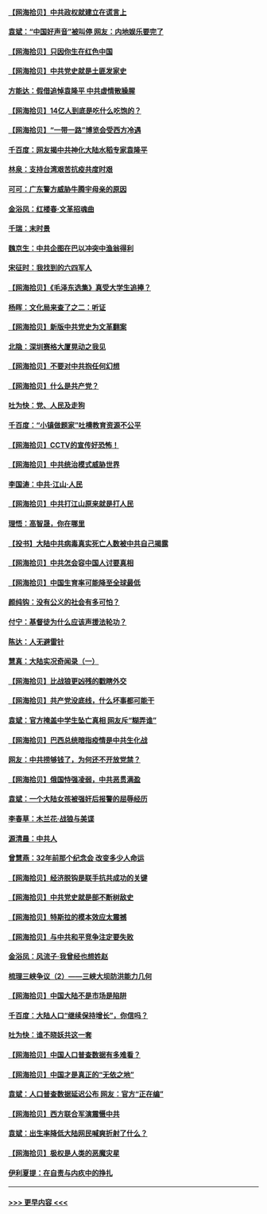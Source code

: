 #### [【网海拾贝】中共政权就建立在谎言上](../pages/nsc993/n12981880.md?t=05282302) 
#### [袁斌：“中国好声音”被叫停 网友：内地娱乐要完了](../pages/nsc993/n12981826.md?t=05282302) 
#### [【网海拾贝】只因你生在红色中国](../pages/nsc993/n12979096.md?t=05282302) 
#### [【网海拾贝】中共党史就是土匪发家史](../pages/nsc993/n12976478.md?t=05282302) 
#### [方能达：假借追悼袁隆平 中共虚情散臊腥](../pages/nsc993/n12976396.md?t=05282302) 
#### [【网海拾贝】14亿人到底是吃什么吃饱的？](../pages/nsc993/n12974125.md?t=05282302) 
#### [【网海拾贝】“一带一路”博览会受西方冷遇](../pages/nsc993/n12971787.md?t=05282302) 
#### [千百度：网友揭中共神化大陆水稻专家袁隆平](../pages/nsc993/n12971733.md?t=05282302) 
#### [林泉：支持台湾艰苦抗疫共度时艰](../pages/nsc993/n12971350.md?t=05282302) 
#### [可可：广东警方威胁牛腾宇母亲的原因](../pages/nsc993/n12971100.md?t=05282302) 
#### [金浴凤：红楼春·文革招魂曲](../pages/nsc993/n12970354.md?t=05282302) 
#### [千瑞：末时景](../pages/nsc993/n12970337.md?t=05282302) 
#### [魏京生：中共企图在巴以冲突中渔翁得利](../pages/nsc993/n12970286.md?t=05282302) 
#### [宋征时：我找到的六四军人](../pages/nsc993/n12970213.md?t=05282302) 
#### [【网海拾贝】《毛泽东选集》真受大学生追捧？](../pages/nsc993/n12968779.md?t=05282302) 
#### [杨晖：文化局来查了之二：听证](../pages/nsc993/n12966528.md?t=05282302) 
#### [【网海拾贝】新版中共党史为文革翻案](../pages/nsc993/n12967526.md?t=05282302) 
#### [北隐：深圳赛格大厦晃动之我见](../pages/nsc993/n12967393.md?t=05282302) 
#### [【网海拾贝】不要对中共抱任何幻想](../pages/nsc993/n12965222.md?t=05282302) 
#### [【网海拾贝】什么是共产党？](../pages/nsc993/n12962781.md?t=05282302) 
#### [吐为快：党、人民及走狗](../pages/nsc993/n12962747.md?t=05282302) 
#### [千百度：“小镇做题家”吐槽教育资源不公平](../pages/nsc993/n12962705.md?t=05282302) 
#### [【网海拾贝】CCTV的宣传好恐怖！](../pages/nsc993/n12959984.md?t=05282302) 
#### [【网海拾贝】中共统治模式威胁世界](../pages/nsc993/n12957622.md?t=05282302) 
#### [李国涛：中共‧江山‧人民](../pages/nsc993/n12957502.md?t=05282302) 
#### [【网海拾贝】中共打江山原来就是打人民](../pages/nsc993/n12954345.md?t=05282302) 
#### [理悟：高智晟，你在哪里](../pages/nsc993/n12953115.md?t=05282302) 
#### [【投书】大陆中共病毒真实死亡人数被中共自己揭露](../pages/nsc993/n12953050.md?t=05282302) 
#### [【网海拾贝】中共怎会容中国人讨要真相](../pages/nsc993/n12952161.md?t=05282302) 
#### [【网海拾贝】中国生育率可能降至全球最低](../pages/nsc993/n12948793.md?t=05282302) 
#### [颜纯钩：没有公义的社会有多可怕？](../pages/nsc993/n12947626.md?t=05282302) 
#### [付宁：基督徒为什么应该声援法轮功？](../pages/nsc993/n12947233.md?t=05282302) 
#### [陈达：人无避雷针](../pages/nsc993/n12947098.md?t=05282302) 
#### [慧真：大陆实况奇闻录（一）](../pages/nsc993/n12945811.md?t=05282302) 
#### [【网海拾贝】比战狼更凶残的戳瞎外交](../pages/nsc993/n12945717.md?t=05282302) 
#### [【网海拾贝】共产党没底线，什么坏事都可能干](../pages/nsc993/n12942090.md?t=05282302) 
#### [袁斌：官方掩盖中学生坠亡真相 网友斥“糊弄谁”](../pages/nsc993/n12942029.md?t=05282302) 
#### [【网海拾贝】巴西总统暗指疫情是中共生化战](../pages/nsc993/n12938999.md?t=05282302) 
#### [网友：中共捞够钱了，为何还不开放党禁？](../pages/nsc993/n12938952.md?t=05282302) 
#### [【网海拾贝】俄国恃强凌弱，中共恶贯满盈](../pages/nsc993/n12936626.md?t=05282302) 
#### [袁斌：一个大陆女孩被强奸后报警的屈辱经历](../pages/nsc993/n12936547.md?t=05282302) 
#### [李春草：木兰花·战狼与美谍](../pages/nsc993/n12935995.md?t=05282302) 
#### [源清晨：中共人](../pages/nsc993/n12935589.md?t=05282302) 
#### [曾慧燕：32年前那个纪念会 改变多少人命运](../pages/nsc993/n12934233.md?t=05282302) 
#### [【网海拾贝】经济脱钩是联手抗共成功的关键](../pages/nsc993/n12934176.md?t=05282302) 
#### [【网海拾贝】中共党史就是部不断树敌史](../pages/nsc993/n12932844.md?t=05282302) 
#### [【网海拾贝】特斯拉的模本效应太震撼](../pages/nsc993/n12925626.md?t=05282302) 
#### [【网海拾贝】与中共和平竞争注定要失败](../pages/nsc993/n12923326.md?t=05282302) 
#### [金浴凤：风流子‧我曾经也想姓赵](../pages/nsc993/n12920911.md?t=05282302) 
#### [梳理三峡争议（2）——三峡大坝防洪能力几何](../pages/nsc993/n12920173.md?t=05282302) 
#### [【网海拾贝】中国大陆不是市场是陷阱](../pages/nsc993/n12920143.md?t=05282302) 
#### [千百度：大陆人口“继续保持增长”，你信吗？](../pages/nsc993/n12918946.md?t=05282302) 
#### [吐为快：谁不晓妖共这一套](../pages/nsc993/n12918941.md?t=05282302) 
#### [【网海拾贝】中国人口普查数据有多难看？](../pages/nsc993/n12917822.md?t=05282302) 
#### [【网海拾贝】中国才是真正的“无依之地”](../pages/nsc993/n12915845.md?t=05282302) 
#### [袁斌：人口普查数据延迟公布 网友：官方“正在编”](../pages/nsc993/n12915748.md?t=05282302) 
#### [【网海拾贝】西方联合军演震慑中共](../pages/nsc993/n12913466.md?t=05282302) 
#### [袁斌：出生率降低大陆网民喊爽折射了什么？](../pages/nsc993/n12913365.md?t=05282302) 
#### [【网海拾贝】极权是人类的恶魔灾星](../pages/nsc993/n12910697.md?t=05282302) 
#### [伊利夏提：在自责与内疚中的挣扎](../pages/nsc993/n12910493.md?t=05282302) 

----
#### [ >>> 更早内容 <<< ](../indexes/nsc993-earlier.md)
